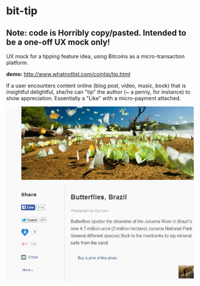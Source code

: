 bit-tip
=======

## Note: code is Horribly copy/pasted. Intended to be a one-off UX mock only!

UX mock for a tipping feature idea, using Bitcoins as a micro-transaction platform.

**demo:**
http://www.whatnotlist.com/cointip/tip.html

If a user encounters content online (blog post, video, music, book) that is insightful delightful, she/he can "tip" the author (~ a penny, for instance) to show appreciation. Essentially a "Like" with a micro-payment attached.




![alt text](https://raw.githubusercontent.com/confiscate/bit-tip/master/screenshot.png "Screenshot")


